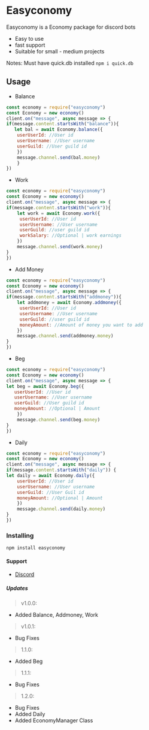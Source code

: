 # Easyconomy
Easyconomy is a Economy package for discord bots
* Easy to use
* fast support
* Suitable for small - medium projects

Notes: Must have quick.db installed
`npm i quick.db`

## Usage
* Balance
```js
const economy = require("easyconomy")
const Economy = new economy()
client.on("message", async message => {
if(message.content.startsWith("balance")){
   let bal = await Economy.balance({
    userUserId: //User id
    userUsername: //User username
    userGuild: //User guild id
    })
    message.channel.send(bal.money)
    }
})
```

* Work
```js
const economy = require("easyconomy")
const Economy = new economy()
client.on("message", async message => {
if(message.content.startsWith("work")){
    let work = await Economy.work({
     userUserId: //User id
     userUsername: //User username
     userGuild: //user guild id
     workSalary: //Optional | work earnings
    })
    message.channel.send(work.money)
}
})
```

* Add Money
```js
const economy = require("easyconomy")
const Economy = new economy()
client.on("message", async message => {
if(message.content.startsWith("addmoney")){
    let addmoney = await Economy.addmoney({
     userUserId: //User id
     userUsername: //User username
     userGuild: //user guild id
     moneyAmount: //Amount of money you want to add
    })
    message.channel.send(addmoney.money)
}
})
```

* Beg
```js
const economy = require("easyconomy")
const Economy = new economy()
client.on("message", async message => {
let beg = await Economy.beg({
   userUserId: //User id
   userUsername: //User username
   userGuild: //User guild id
   moneyAmount: //Optional | Amount
    })
    message.channel.send(beg.money)
}
})
```

* Daily
```js
const economy = require("easyconomy")
const Economy = new economy()
client.on("message", async message => {
if(message.content.startsWith("daily")) {
let daily = await Economy.daily({
    userUserId: //User id
    userUsername: //User username
    userGuild: //User Guil id
    moneyAmount: //Optional | Amount
    })
    message.channel.send(daily.money)
}
})
```

### Installing
`npm install easyconomy`

#### Support
* [Discord](https://discord.gg/Ym3qVMq)

##### Updates
> v1.0.0:
* Added Balance, Addmoney, Work

> v1.0.1:
* Bug Fixes

> 1.1.0:
* Added Beg

> 1.1.1:
* Bug Fixes

> 1.2.0: 
* Bug Fixes
* Added Daily
* Added EconomyManager Class
